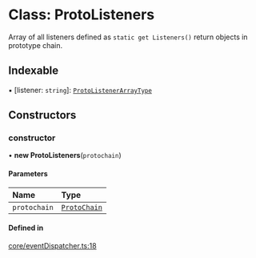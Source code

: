 # Class: ProtoListeners

Array of all listeners defined as `static get Listeners()` return objects in prototype chain.

## Indexable

▪ [listener: `string`]: [`ProtoListenerArrayType`](../README.md#protolistenerarraytype)

## Constructors

### constructor

• **new ProtoListeners**(`protochain`)

#### Parameters

| Name | Type |
| :------ | :------ |
| `protochain` | [`ProtoChain`](ProtoChain.md) |

#### Defined in

[core/eventDispatcher.ts:18](https://github.com/io-gui/iogui/blob/tsc/src/core/eventDispatcher.ts#L18)
